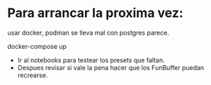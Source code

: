 # Para arrancar la proxima vez:

usar docker, podman se lleva mal con postgres parece.

docker-compose up

- Ir al notebooks para testear los presets que faltan.
- Despues revisar si vale la pena hacer que los FunBuffer puedan recrearse.
